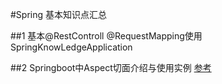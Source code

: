 #Spring 基本知识点汇总

##1 基本@RestControll @RequestMapping使用
SpringKnowLedgeApplication

##2 Springboot中Aspect切面介绍与使用实例
[参考](https://blog.csdn.net/qq_38011415/article/details/90578277)


